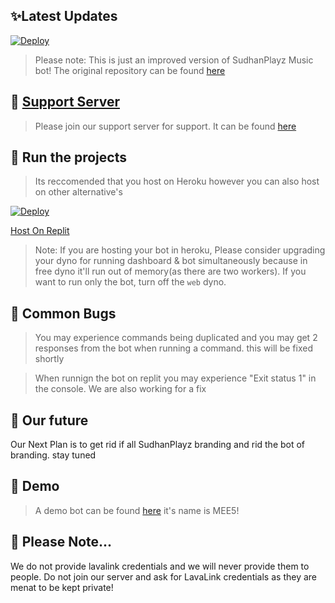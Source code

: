 

## ✨Latest Updates

[![Deploy](https://www.herokucdn.com/deploy/button.svg)](https://heroku.com/deploy?template=https://github.com/Ek21000/Discord-MusicBot)
> Please note: This is just an improved version of SudhanPlayz Music bot! The original repository can be found [here](https://github.com/SudhanPlayz/Discord-MusicBot)


## 📝 [Support Server](https://discord.gg/a3dFG49zXS)

> Please join our support server for support. It can be found [here](https://discord.gg/gjkNDsUepj)

## 💨 Run the projects

> Its reccomended that you host on Heroku however you can also host on other alternative's


[![Deploy](https://www.herokucdn.com/deploy/button.svg)](https://heroku.com/deploy?template=https://github.com/Ek21000/Discord-MusicBot)


[Host On Replit](https://replit.com/@TopClips/Improved-Music?v=1)
> Note: If you are hosting your bot in heroku, Please consider upgrading your dyno for running dashboard & bot simultaneously because in free dyno it'll run out of memory(as there are two workers). If you want to run only the bot, turn off the `web` dyno.


## 🦋 Common Bugs

> You may experience commands being duplicated and you may get 2 responses from the bot when running a command. this will be fixed shortly


> When runnign the bot on replit you may experience "Exit status 1" in the console. We are also working for a fix

## 🔮 Our future

Our Next Plan is to get rid if all SudhanPlayz branding and rid the bot of branding. stay tuned


## 🤖 Demo

> A demo bot can be found [here](https://discord.com/api/oauth2/authorize?client_id=947269728303448164&permissions=8&scope=bot) it's name is MEE5!


## 📝 Please Note...

We do not provide lavalink credentials and we will never provide them to people. Do not join our server and ask for LavaLink credentials as they are menat to be kept private!
